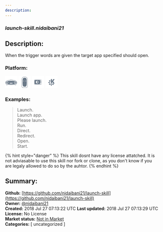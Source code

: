 ```yaml
---
description: 
---
```


### _launch-skill.nidaibani21_  
## Description:  
When the trigger words are given the target app specified should open.  
  
  
### Platform:  
 ![Mark I](../.gitbook/assets/mark-1-icon.png)  ![Mark II](../.gitbook/assets/mark-2-icon.png)  ![Picroft](../.gitbook/assets/picroft-icon.png)  ![plasmoid](../.gitbook/assets/kde.png)   
### Examples:  
> Launch.  
> Launch app.  
> Please launch.  
> Run.  
> Direct.  
> Redirect.  
> Open.  
> Start.  
  
{% hint style="danger" %}
This skill dosnt have any license attatched. It is not adviasable to use this skill nor fork or clone, as you don't know if you are legaly allowed to do so by the auhtor.
{% endhint %}
  
## Summary:  
**Github:** [https://github.com/nidaibani21/launch-skill](https://github.com/nidaibani21/launch-skill)  
**Owner:** [@nidaibani21](https://github.com/nidaibani21)  
**Created:** 2018 Jul 27 07:13:22 UTC  **Last updated:** 2018 Jul 27 07:13:29 UTC  
**License:** No License  
**Market status:** [Not in Market](https://market.mycroft.ai/skill/)  
**Categories:** [ uncategorized ]   
